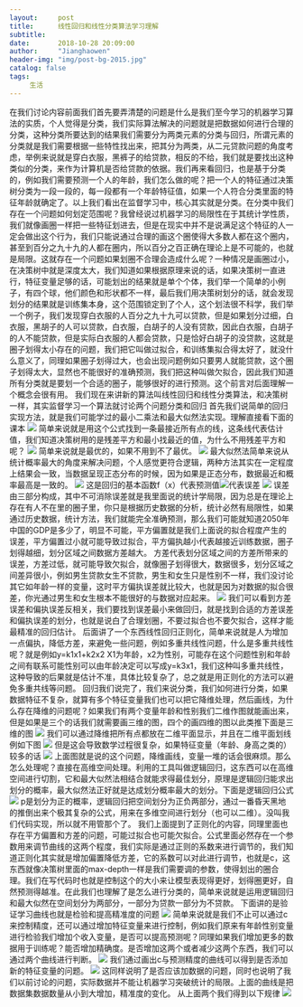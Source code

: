 ```yaml
---
layout:     post
title:      线性回归和线性分类算法学习理解
subtitle:   
date:       2018-10-28 20:09:00
author:     "Jianghaowen"
header-img: "img/post-bg-2015.jpg"
catalog: false
tags:
     生活
---
```

在我们讨论内容前面我们首先要弄清楚的问题是什么是我们至今学习的机器学习算法的实质，个人觉得是分类，我们实际算法解决的问题就是把数据如何进行合理的分类，这种分类所要达到的结果我们需要分为两类元素的分类与回归，所谓元素的分类就是我们需要根据一些特性找出来，把其分为两类，从二元贷款问题的角度考虑，举例来说就是穿白衣服，黑裤子的给贷款，相反的不给，我们就是要找出这种类似的分类，来作为计算机是否给贷款的依据。我们再来看回归，也是基于分类的，例如我们需要预测一个人的年龄，我们怎么做的呢？把一个人的特征通过决策树分类为一段一段的，每一段都有一个年龄特征值，如果一个人符合分类里面的特征年龄就确定了。以上我们看出在监督学习中，核心其实就是分类。在分类中我们存在一个问题如何划定范围呢？我曾经说过机器学习的局限性在于其统计学性质，我们就像画圈一样把一些特征划进去，但是在现实中并不是说满足这个特征的人一定会做出这个行为，我们只能说通过合理的画这个圈使得大多数人都在这个圈内，甚至到百分之九十九的人都在圈内，所以百分之百正确在理论上是不可能的，也就是局限。这就存在一个问题如果划圈不合理会造成什么呢？一种情况是画圈过小，在决策树中就是深度太大，我们知道如果根据原理来说的话，如果决策树一直进行，特征变量足够的话，可能划出的结果就是单个个体，我们举一个简单的小例子，有四个球，他们颜色和形状都不一样，最后我们用决策树划分的话，就会发现划分的结果就是训练集本身，这个范围锁定到了个人，这个划法很不科学，我们举一个例子，我们发现穿白衣服的人百分之九十九可以贷款，但是如果划分过细，白衣服，黑胡子的人可以贷款，白衣服，白胡子的人没有贷款，因此白衣服，白胡子的人不能贷款，但是实际白衣服的人都会贷款，只是恰好白胡子的没贷款，这就是圈子划得太小存在的问题，我们把它叫做过拟合，和训练集拟合得太好了，就没什么意义了，同理如果圈子划得过大，也会出现问题例如只要男人就能贷款，这个圈子划得太大，显然也不能很好的准确预测，我们把这种叫做欠拟合，因此我们知道所有分类就是要划一个合适的圈子，能够很好的进行预测。这个前言对后面理解一个概念会很有用。
我们现在来讲新的算法叫线性回归和线性分类算法，和决策树一样，其实监督学习一个算法就讨论两个问题分类和回归
首先我们说简单的回归实现方法，就是我们可能学过的最小二乘法和最大似然法实现。理解直接看下面的课本
<img src="http://jianghaowen.com/img/图片1.png"/>
简单来说就是用这个公式找到一条最接近所有点的线，这条线代表估计值，我们知道决策树用的是残差平方和最小找最近的值，为什么不用残差平方和呢？
<img src="http://jianghaowen.com/img/图片2.png"/>
简单来说就是最优的，如果不用到不了最优。
<img src="http://jianghaowen.com/img/图片3.png"/>
最大似然法简单来说从统计概率最大的角度来解决问题，个人感觉更符合逻辑，两种方法其实在一定程度上结果会一致，当数据呈现正态分布的时候，因为如果是正态分布，数据最近和概率最高是一致的。
<img src="http://jianghaowen.com/img/图片4.png"/>
这是回归的基本函数f（x）代表预测值<span><img style="display:inline;" src="http://jianghaowen.com/img/图片15.png"/></span>代表误差
<img src="http://jianghaowen.com/img/图片5.png"/>
误差由三部分构成，其中不可消除误差就是我里面说的统计学局限，因为总是在理论上存在有人不在里的圈子里，你只是根据历史数据的分析，统计必然有局限性，如果通过历史数据，统计方法，我们就能完全准确预测，那么我们可能就知道2050年中国的GDP是多少了，明显不可能，平方偏置就是我们上面说的拟合程度产生的误差，平方偏置过小就可能导致过拟合，平方偏执越小代表越接近训练数据，圈子划得越细，划分区域之间数据方差越大。
方差代表划分区域之间的方差所带来的误差，方差过低，就可能导致欠拟合，就像圈子划得很大，数据很多，划分区域之间差异很小，例如男生贷款女生不贷款，男生和女生只是性别不一样，我们没讨论其它如年龄一样的变量，这时平方偏执误差就比较大，也就是因为对数据的拟合很差，你光通过男生和女生根本不能很好的与数据对应起来。
<img src="http://jianghaowen.com/img/图片6.png"/>
我们可以看到方差误差和偏执误差反相关，我们要找到误差最小来做回归，就是找到合适的方差误差和偏执误差的划分，也就是说白了合理划圈，不要过拟合也不要欠拟合，这样才能最精准的回归估计。
后面讲了一个东西线性回归正则化，简单来说就是人为增加一点偏执，降低方差，来避免一些问题，例如多重共线性问题，什么是多重共线性呢？就是例如y=k1x1+k2x2
X1为年龄，x2为性别，可能存在这个问题性别和年龄之间有联系可能性别可以由年龄决定可以写成y=k3x1，我们这种叫多重共线性，这种导致的后果就是估计不准，具体比较复杂了，总之就是用正则化的方法可以避免多重共线等问题。
回归我们说完了，我们来说分类，我们如何进行分类，如果数据特征不复杂，就算有多个特征变量我们也可以把它降维处理，然后画线，为什么存在降维的问题呢？如果我们有两个变量年龄和性别我们二维作图就能画出来，但是如果是三个的话我们就需要画三维的图，四个的画四维的图以此类推下面是三维的图
<img src="http://jianghaowen.com/img/图片7.png"/>
我们可以通过降维把所有点都放在二维平面显示，并且在二维平面划线例如下图
<img src="http://jianghaowen.com/img/图片8.png"/>
但是这会导致数学过程很复杂，如果特征变量（年龄、身高之类的）较多的话
<img src="http://jianghaowen.com/img/图片9.png"/>
上面图就是说的这个问题，降维画线，变量一堆的话会很麻烦。那么怎么处理呢？直接在高维空间处理。利用的工具叫做逻辑回归，这东西可以在高维空间进行切割，它和最大似然法相结合就能求得最佳划分，原理是逻辑回归能求出划分的概率，最大似然法正好就是达成划分概率最大的划分。下面是逻辑回归公式
<img src="http://jianghaowen.com/img/图片10.png"/>
p是划分为正的概率，逻辑回归把空间划分为正负两部分，通过一番昏天黑地的推倒出来个极其复杂的公式，用来在多维空间进行划分（也可以二维）。没叫我们代码实现，所以就不用管那个了。
我们上面提到了正则化的内容，同理里面也存在平方偏置和方差的问题，可能过拟合也可能欠拟合。公式里面必然存在一个参数用来调节曲线的这两个程度，我们实际是通过正则的系数来进行调节的，我们知道正则化其实就是增加偏置降低方差，它的系数可以对此进行调节，也就是c，这东西就像决策树里面的max-depth一样是我们需要调的参数，使得划出的圈合理。我们在写代码时也就是控制这个的大小来让模型表现得更好，划得圈更好，自然预测得越准。在此我们也理解了是怎么进行分类的，简单来说就是运用逻辑回归和最大似然在空间划分为两部分，一部分为贷款一部分为不贷款。
下面讲的是验证学习曲线也就是检验和提高精准度的问题
<img src="http://jianghaowen.com/img/图片11.png"/>
简单来说就是我们不止可以通过c来控制精度，还可以通过增加特征变量来进行控制，例如我们原来有年龄性别变量进行检验我们增加个收入变量，是否可以提高预测呢？同理如果我们增加更多的数据用于训练呢？能否增加精确度。是否增加这两个或者减少这两个东西，我们可以通过两个曲线进行判断。
<img src="http://jianghaowen.com/img/图片12.png"/>
我们通过画出c与预测精度的曲线可以得到是否添加新的特征变量的问题。
<img src="http://jianghaowen.com/img/图片13.png"/>
这同样说明了是否应该加数据的问题，同时也说明了我们以前讨论的问题，实际数据并不能让机器学习突破统计的局限。上面的曲线是把数据集数据数量从小到大增加，精准度的变化。
从上面两个我们得到以下规律
<img src="http://jianghaowen.com/img/图片14.png"/>
